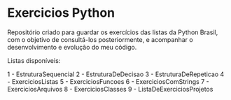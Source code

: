 # Exercicios Python

Repositório criado para guardar os exercícios das listas da Python Brasil, com o objetivo de consultá-los posteriormente, e acompanhar o desenvolvimento e evolução do meu código.

Listas disponíveis:

1 - EstruturaSequencial
2 - EstruturaDeDecisao
3 - EstruturaDeRepeticao
4 - ExerciciosListas
5 - ExerciciosFuncoes
6 - ExerciciosComStrings
7 - ExerciciosArquivos
8 - ExerciciosClasses
9 - ListaDeExerciciosProjetos
